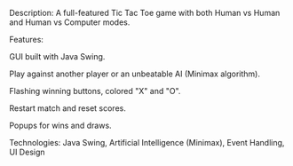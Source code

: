 Description:
A full-featured Tic Tac Toe game with both Human vs Human and Human vs Computer modes.

Features:

GUI built with Java Swing.

Play against another player or an unbeatable AI (Minimax algorithm).

Flashing winning buttons, colored "X" and "O".

Restart match and reset scores.

Popups for wins and draws.

Technologies:
Java Swing, Artificial Intelligence (Minimax), Event Handling, UI Design
